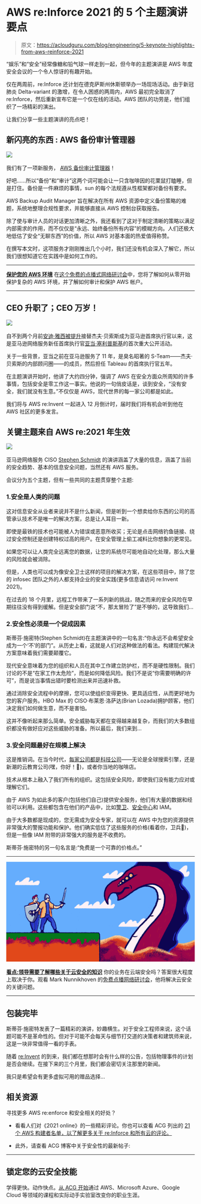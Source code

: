 # AWS re:Inforce 2021 的 5 个主题演讲要点

> 原文：<https://acloudguru.com/blog/engineering/5-keynote-highlights-from-aws-reinforce-2021>

“娱乐”和“安全”经常像糖和铅气球一样走到一起，但今年的主题演讲是 AWS 年度安全会议的一个令人惊讶的有趣开始。

仅在两周前，re:Inforce 还计划在德克萨斯州休斯顿举办一场现场活动。由于新冠肺炎 Delta-variant 的激增，在令人困惑的两周内，AWS 最初完全取消了 re:Inforce，然后重新宣布它是一个仅在线的活动。AWS 团队的功劳是，他们组织了一场精彩的演出。

让我们分享一些主题演讲的亮点吧！

## **新闪亮的东西** : AWS 备份审计管理器

![](img/336ba1de39a238eb1102143ba192da05.png)

我们有了一项新服务， [AWS 备份审计管理器](https://aws.amazon.com/blogs/aws/monitor-evaluate-and-demonstrate-backup-compliance-with-aws-backup-audit-manager/)！

好吧……所以“备份”和“审计”这两个词可能会让一只含咖啡因的花栗鼠打瞌睡，但是打住。备份是一件麻烦的事情，sun 的每个法规遵从性框架都对备份有要求。

AWS Backup Audit Manager 旨在解决在所有 AWS 资源中定义备份策略的难题，系统地整理合规性要求，并能够直接从 AWS 控制台获取报告。

除了使与审计人员的对话更加清晰之外，我还看到了这对于制定清晰的策略以满足内部需求的作用，而不仅仅是“永远、始终备份所有内容”的模糊方向。人们还极大地低估了安全“无聊东西”的价值，所以 AWS 对基本面的热爱值得称赞。

在撰写本文时，这项服务才刚刚推出几个小时，我们还没有机会深入了解它，所以我们很想知道它在实践中是如何工作的。

* * *

**[保护您的 AWS 环境](https://get.acloudguru.com/securing-aws-environment-webinar)** 在[这个免费的点播式网络研讨会](https://get.acloudguru.com/securing-aws-environment-webinar)中，您将了解如何从零开始保护复杂的 AWS 环境，并了解如何审计和保护 AWS 帐户。

* * *

## **CEO 升职了；CEO 万岁！**

![](img/54bcc8e53e07a8c4b30afb2e727d3cbb.png)

自不到两个月前[安迪·雅西被提升](https://acloudguru.com/blog/business/7-aws-predictions-as-jassy-moves-up-whats-next-for-aws)接替杰夫·贝索斯成为亚马逊首席执行官以来，这是亚马逊网络服务新任首席执行官[亚当·塞利普斯基](https://twitter.com/aselipsky)的首次重大公开活动。

关于一些背景，亚当之前在亚马逊服务了 11 年，是臭名昭著的 S-Team——杰夫·贝索斯的内部顾问圈——的成员，然后担任 Tableau 的首席执行官五年。

在主题演讲开始时，他讲了大约四分钟，强调了 AWS 在安全方面众所周知的许多事情，包括安全是零工作这一事实。他说的一句俏皮话是，谈到安全，“没有安全，我们就没有生意。”不仅仅是 AWS，现代世界的每一家公司都是如此。

我们将与 AWS re:Invent 一起进入 12 月倒计时，届时我们将有机会听到他在 AWS 社区的更多发言。

## **关键主题**来自 AWS re:2021 年生效

![](img/31aa7d6e2d467b445f12c7166b458f86.png)

亚马逊网络服务 CISO [Stephen Schmidt](https://twitter.com/stephenschmidt) 的演讲涵盖了大量的信息，涵盖了当前的安全趋势、基本的信息安全问题，当然还有 AWS 服务。

会议分为五个主题，但有一些共同的主题贯穿整个主题:

### 1.安全是人类的问题

这对信息安全从业者来说并不是什么新闻，但是听到一个想卖给你东西的公司的高管承认技术不是唯一的解决方案，总是让人耳目一新。

即使是最铁的技术也可能被人为错误或恶意所收买；无论是点击网络钓鱼链接、绕过安全控制还是创建特权过高的用户。在安全管理上偷工减料比你想象的更常见。

如果您可以让人类完全远离您的数据，让您的系统尽可能地自动化处理，那么大量的风险就会被消除。

但是，人类也可以成为像安全卫士这样的项目的解决方案，在这些项目中，除了您的 infosec 团队之外的人都支持企业的安全实践(更多信息请访问 re:Invent 2021)。

在过去的 18 个月里，远程工作带来了一系列新的挑战，随之而来的安全风险在早期往往没有得到缓解。但是安全部门说“不，那太冒险了”是不够的，这导致我们…

### 2.安全性必须是一个促成因素

斯蒂芬·施密特(Stephen Schmidt)在主题演讲中的一句名言:“你永远不会希望安全成为一个‘不’的部门”。从历史上看，这就是人们对这种做法的看法。构建现代解决方案意味着我们需要颠覆它。

现代安全意味着为您的组织和人员在其中工作建立防护栏，而不是硬性限制。我们讨论的不是“在家工作太危险”，而是如何降低风险。我们不是说“你需要明确的许可”，而是说当事情出错时要检测出来并迅速补救。

通过消除安全流程中的摩擦，您可以使组织变得更快、更具适应性，从而更好地为您的客户服务。HBO Max 的 CISO·布莱恩·洛萨达(Brian Lozada)拥护顾客，他们决定我们如何做生意，而不是害怕。

这并不像听起来那么简单。安全威胁每天都在变得越来越复杂，而我们的大多数组织都没有做好应对这些威胁的准备。所以最后，我们来到…

### 3.安全问题最好在规模上解决

这是推销词。在当今时代，[每家公司都是科技公司](https://sloanreview.mit.edu/article/leadership-at-a-time-when-every-company-is-a-tech-company/)——无论是全球搜索引擎，还是新潮的云教育公司(嘿，你好！👋)，或者你当地的咖啡店。

技术从根本上融入了我们所有的组织。这包括安全风险，即使我们没有能力应对或理解它们。

由于 AWS 为如此多的客户(包括他们自己)提供安全服务，他们有大量的数据和经验可以利用。这些都包含在他们的产品中，比如[警卫](https://aws.amazon.com/guardduty/)、[安全中心](https://aws.amazon.com/security-hub/)和 IAM。

由于大多数都是现成的，您无需成为安全专家，就可以在 AWS 中为您的资源提供非常强大的警报功能和保护。他们确实低估了这些服务的价格(看着你，卫兵👀)，但是一些像 IAM 附带的非常强大的服务是不收费的。

斯蒂芬·施密特的另一句名言是:“免费是一个可靠的价格点。”

* * *

![](img/aa563ce93b787834c7c648eaec24feaa.png)

**[看点:领导需要了解哪些关于云安全的知识](https://go.acloudguru.com/Leaders-Cloud-Security-Webinar?ajs_aid=8b2cc73f-c0e0-442b-ba6d-0eb362250ebb)**
你的业务在云端安全吗？答案很大程度上取决于你。观看 Mark Nunnikhoven 的[免费点播网络研讨会](https://go.acloudguru.com/Leaders-Cloud-Security-Webinar)，他将解决云安全的关键问题。

* * *

## **包装完毕**

斯蒂芬·施密特发表了一篇精彩的演讲，妙趣横生。对于安全工程师来说，这个话题可能不是革命性的。但对于可能不会每天与细节打交道的决策者和建筑师来说，这是一块非常值得一看的手表。

随着 [re:Invent](https://reinvent.awsevents.com/) 的到来，我们都在想那时会有什么样的公告，包括物理事件的计划是否会继续。在接下来的三个月里，我们都会密切关注那里的新闻。

我只是希望会有更多虚拟可用的赠品选择…

## 相关资源

寻找更多 AWS re:enforce 和安全相关的好处？

*   看看人们对《2021 online》的一些精彩评论。你也可以查看 ACG 列出的 [21 个 AWS 构建者名单，以了解更多关于 re:Inforce 和所有云的评论。](https://acloudguru.com/blog/engineering/follow-the-builders-21-hands-on-aws-builders-to-follow-in-2021)

*   此外，请查看 ACG 博客中关于安全性的最新帖子:

* * *

## 锁定您的云安全技能

学得更快。动作快点。[从 ACG 开始](https://acloudguru.com/pricing)通过 AWS、Microsoft Azure、Google Cloud 等领域的课程和实际动手实验室改变你的职业生涯。